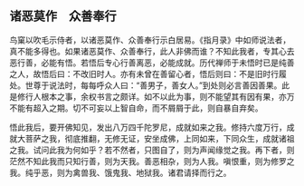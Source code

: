 ##  诸恶莫作　众善奉行

鸟窠以吹毛示侍者，以诸恶莫作、众善奉行示白居易。《指月录》中如师说法者，真不能多得也。如果诸恶莫作、众善奉行，此人非佛而谁？不知此我者，专其心去恶行善，必能有悟。若悟后专心行善离恶，必能成就。历代禅师于未悟时已是纯善之人，故悟后曰：不改旧时人。亦有未曾在善留心者，悟后则曰：不是旧时行履处。世尊于说法时，每每呼众人曰：“善男子，善女人。”到处则必言善因善果。此是修行人根本之事，余权书言之颇详。如不以此为事，则不能望其有因有果，亦万不能有超入之期。切不可妄以上智自命，而不屑屑于此，则自暴自弃矣。

悟此我后，要开佛知见，发出八万四千陀罗尼，成就如来之我。修持六度万行，成就大菩萨之我，彻底推翻，无修无证，安坐成佛，上同如来，下同众生，成就诸祖之我。试问此我为何如乎？若不然者，只图自了，则为声闻缘觉之我。再下者，则茫然不知此我而只知行善，则为天我。善恶相杂，则为人我。嗔恨重，则为修罗之我。纯乎恶，则为禽兽我、饿鬼我、地狱我。诸君请择而行之。
